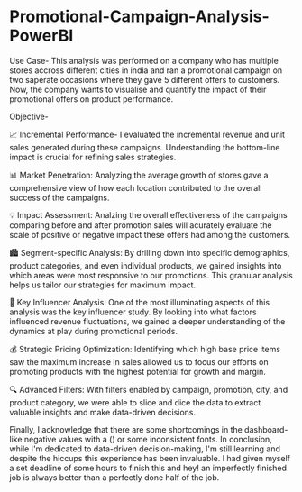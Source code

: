 # Promotional-Campaign-Analysis-PowerBI
Use Case-
This analysis was performed on a company who has multiple stores accross different cities in india and ran a promotional campaign on two saperate occasions where they gave 5 different offers to customers. Now, the company wants to visualise and quantify the impact of their promotional offers on product performance.

Objective-

📈 Incremental Performance- I evaluated the incremental revenue and unit sales generated during these campaigns. Understanding the bottom-line impact is crucial for refining sales strategies.

📊 Market Penetration: Analyzing the average growth of stores gave a comprehensive view of how each location contributed to the overall success of the campaigns.

💡 Impact Assessment: Analzing the overall effectiveness of the campaigns comparing before and after promotion sales will acurately evaluate the scale of positive or negative impact these offers had among the customers.

🏙️ Segment-specific Analysis: By drilling down into specific demographics, product categories, and even individual products, we gained insights into which areas were most responsive to our promotions. This granular analysis helps us tailor our strategies for maximum impact.

👥 Key Influencer Analysis: One of the most illuminating aspects of this analysis was the key influencer study. By looking into what factors influenced revenue fluctuations, we gained a deeper understanding of the dynamics at play during promotional periods.

💰 Strategic Pricing Optimization: Identifying which high base price items saw the maximum increase in sales allowed us to focus our efforts on promoting products with the highest potential for growth and margin.

🔍 Advanced Filters: With filters enabled by campaign, promotion, city, and product category, we were able to slice and dice the data to extract valuable insights and make data-driven decisions.


Finally, I acknowledge that there are some shortcomings in the dashboard- like negative values with a () or some inconsistent fonts. In conclusion, while I'm dedicated to data-driven decision-making, I'm still learning and despite the hiccups this experience has been invaluable. I had given myself a set deadline of some hours to finish this and hey! an imperfectly finished job is always better than a perfectly done half of the job.

